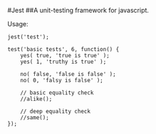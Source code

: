 #Jest 
##A unit-testing framework for javascript.

Usage:

    jest('test');
    
    test('basic tests', 6, function() {
        yes( true, 'true is true' );
        yes( 1, 'truthy is true' );
        
        no( false, 'false is false' ); 
        no( 0, 'falsy is false' ); 
        
        // basic equality check 
        //alike();
        
        // deep equality check
        //same();
    });